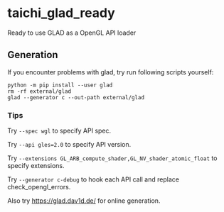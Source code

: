 # taichi_glad_ready
Ready to use GLAD as a OpenGL API loader

## Generation

If you encounter problems with glad, try run following scripts yourself:

```
python -m pip install --user glad
rm -rf external/glad
glad --generator c --out-path external/glad
```

### Tips

Try `--spec wgl` to specify API spec.

Try `--api gles=2.0` to specify API version.

Try `--extensions GL_ARB_compute_shader,GL_NV_shader_atomic_float` to specify extensions.

Try `--generator c-debug` to hook each API call and replace check_opengl_errors.

Also try https://glad.dav1d.de/ for online generation.
